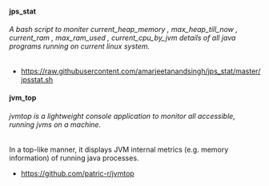 #### jps_stat

###### A bash script to moniter current_heap_memory , max_heap_till_now , current_ram , max_ram_used , current_cpu_by_jvm details of all java programs running on current linux system.

- https://raw.githubusercontent.com/amarjeetanandsingh/jps_stat/master/jpsstat.sh

#### jvm_top

###### jvmtop is a lightweight console application to monitor all accessible, running jvms on a machine.
In a top-like manner, it displays JVM internal metrics (e.g. memory information) of running java processes.

- https://github.com/patric-r/jvmtop
